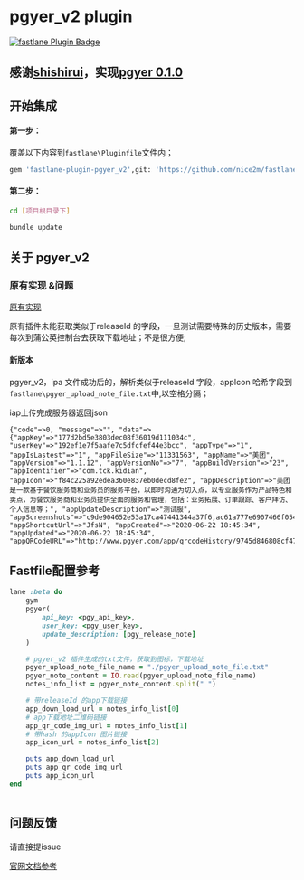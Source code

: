 # pgyer_v2 plugin

[![fastlane Plugin Badge](https://rawcdn.githack.com/fastlane/fastlane/master/fastlane/assets/plugin-badge.svg)](https://rubygems.org/gems/fastlane-plugin-pgyer_v2)


## 感谢[shishirui](https://github.com/shishirui)，实现[pgyer 0.1.0](https://github.com/shishirui/fastlane-plugin-pgyer)

## 开始集成

#### 第一步：

覆盖以下内容到`fastlane\Pluginfile`文件内；

```bash
gem 'fastlane-plugin-pgyer_v2',git: 'https://github.com/nice2m/fastlane-plugin-pgyer_v2'

```


#### 第二步：
```bash
cd [项目根目录下]

bundle update
```


## 关于 pgyer_v2


### 原有实现 &问题

[原有实现](https://github.com/shishirui/fastlane-plugin-pgyer)

原有插件未能获取类似于releaseId 的字段，一旦测试需要特殊的历史版本，需要每次到蒲公英控制台去获取下载地址；不是很方便;

#### 新版本
pgyer_v2，ipa 文件成功后的，解析类似于releaseId 字段，appIcon 哈希字段到 
`fastlane\pgyer_upload_note_file.txt`中,以空格分隔；


iap上传完成服务器返回json

```
{"code"=>0, "message"=>"", "data"=>{"appKey"=>"177d2bd5e3803dec08f36019d111034c", "userKey"=>"192ef1e7f5aafe7c5dfcfef44e3bcc", "appType"=>"1", "appIsLastest"=>"1", "appFileSize"=>"11331563", "appName"=>"美团", "appVersion"=>"1.1.12", "appVersionNo"=>"7", "appBuildVersion"=>"23", "appIdentifier"=>"com.tck.kidian", "appIcon"=>"f84c225a92edea360e837eb0decd8fe2", "appDescription"=>"美团是一款基于餐饮服务商和业务员的服务平台，以即时沟通为切入点，以专业服务作为产品特色和卖点，为餐饮服务商和业务员提供全面的服务和管理，包括：业务拓展、订单跟踪、客户拜访、个人信息等；", "appUpdateDescription"=>"测试服", "appScreenshots"=>"c9de904652e53a17ca47441344a37f6,ac61a777e6907466f054aa015c4d24e5,a2315a507bbe2e4598803327353bd6", "appShortcutUrl"=>"JfsN", "appCreated"=>"2020-06-22 18:45:34", "appUpdated"=>"2020-06-22 18:45:34", "appQRCodeURL"=>"http://www.pgyer.com/app/qrcodeHistory/9745d846808cf47eec73459135c65a0201158f01bc7f458f8f7304e208594"}}

```


## Fastfile配置参考
```ruby
lane :beta do
    gym
    pgyer(
        api_key: <pgy_api_key>, 
        user_key: <pgy_user_key>,
        update_description: [pgy_release_note]
    )

    # pgyer_v2 插件生成的txt文件，获取到图标，下载地址
    pgyer_upload_note_file_name = "./pgyer_upload_note_file.txt"
    pgyer_note_content = IO.read(pgyer_upload_note_file_name)
    notes_info_list = pgyer_note_content.split(" ")

    # 带releaseId 的app下载链接
    app_down_load_url = notes_info_list[0]
    # app下载地址二维码链接
    app_qr_code_img_url = notes_info_list[1]
    # 带hash 的appIcon 图片链接
    app_icon_url = notes_info_list[2] 

    puts app_down_load_url
    puts app_qr_code_img_url
    puts app_icon_url
end
	
```


## 问题反馈

请直接提issue

[官网文档参考](https://docs.fastlane.tools/plugins/plugins-troubleshooting/) 
